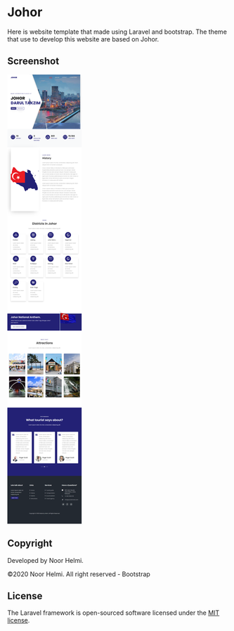 # Johor

Here is website template that made using Laravel and bootstrap. The theme that use to develop this website are based on Johor.

## Screenshot

![Homepage](https://github.com/NoorHelmi22/johor/blob/master/public/screenshot/screenshot.png?raw=true)

## Copyright

Developed by Noor Helmi.

©2020 Noor Helmi. All right reserved - Bootstrap


## License

The Laravel framework is open-sourced software licensed under the [MIT license](https://opensource.org/licenses/MIT).
